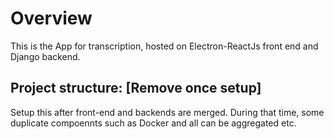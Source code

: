 # Overview

This is the App for transcription, hosted on Electron-ReactJs front end and Django backend.

## Project structure: [Remove once setup]

Setup this after front-end and backends are merged. During that time, some duplicate compoennts such as Docker and all can be aggregated etc.
